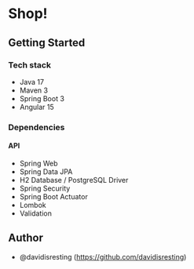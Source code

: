 # Shop!


## Getting Started

### Tech stack
- Java 17
- Maven 3
- Spring Boot 3  
- Angular 15

### Dependencies
#### API

- Spring Web  
- Spring Data JPA  
- H2 Database / PostgreSQL Driver
- Spring Security
- Spring Boot Actuator
- Lombok
- Validation



## Author
- @davidisresting (https://github.com/davidisresting)